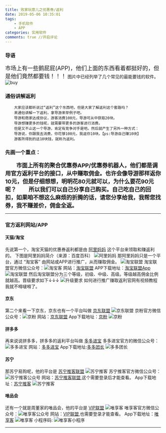 ```yaml
---
title: 败家玩意儿之优惠券/返利
date: 2019-05-06 10:35:01
tags: 
    - 手机软件
    - APP
categories: 实用软件
comments: true //开启评论
---
```


### 导语
<font size="4">市场上有一些鹅屁屁(APP)，他们上面的东西看着都挺好的，但是他们竟然都要钱！！！</font>
图片中已经列举了几个常见的最能要钱的软件。
![buy](败家玩意儿/buy.png)
<!--more-->
### 通俗讲解返利
```
    大家应该都听说过“返利”这个东西吧，但是大家了解返利这个套路吗？
    来通俗讲解一下返利，拿导游来举例子吧。
    导游和商家达成协议，游客消费100元，导游可从中获取20块。
    导游想赚更多的钱呢，就需要带更多的游客进行消费。
    但是又不止这一个导游，肯定有竞争对手是吧。然后就产生了另外一种方式：
    导游说，你跟我去消费，你花够100元，我返你10块。【ps:导游自己赚10块】
    游客所得到的这10块钱，就称为返利。
```
### 先画一个重点：
<font size="4"><b>
　　市面上所有的聚合优惠券APP/优惠券机器人，他们都是调用官方返利平台的接口，从中赚取佣金。也许会像导游那样返你10元，但是仔细想想，明明花80元就可以，为什么要花90元呢？
　　所以我们可以自己分享自己购买。自己吃自己的回扣，如果咱不想这么麻烦的折腾的话，请您分享给我，我帮您找券，我不赚差价，佣金全返。
</b></font>
<hr/>

### 官方返利网站/APP
#### 天猫/淘宝 

先说第一个，淘宝天猫的优惠券返利都是由 [阿里妈妈](https://baike.baidu.com/item/%E9%98%BF%E9%87%8C%E5%A6%88%E5%A6%88/2733121) 这个平台来领取和赚返利的。
下图是阿里妈妈简介（来源：百度百科）
![阿里妈妈](败家玩意儿/阿里妈妈.png)
那阿里妈妈只是一个平台，通过 “淘宝客” 由网站或APP进行推广，从而赚取佣金。
![淘宝联盟](败家玩意儿/淘宝联盟百度百科.png)
淘宝联盟官方微信公众号：![淘宝客](败家玩意儿/淘宝客.png)
网站：[淘宝联盟](https://pub.alimama.com/)
APP下载地址：[淘宝联盟App](https://mo.re.taobao.com/union/pages/app?spm=a219t.7900221.1998910419.da3138ef3.2a8f75a5WG12OR)
![淘宝联盟](败家玩意儿/淘宝联盟.png)
然后淘宝联盟分为三个等级，初级、中级、高级。等级越高佣金比例就越高。晋级要求如下↓↓↓
![升级要求](败家玩意儿/升级要求.png)
如何进行推广赚取返利官网有视频教程我就不嘚啵嘚了。

#### 京东
第二个来看一下京东，京东也有一个平台叫做 [京东联盟](https://union.jd.com/index) 
![京东联盟](败家玩意儿/京东联盟.png)
京粉官方微信公众号：![京粉](败家玩意儿/京粉公众号.png)
网站：[京东联盟](https://union.jd.com/proManager/index?pageNo=1)
App下载地址：[京粉](https://jingfen.jd.com/html/index.html)
![京粉](败家玩意儿/京粉.png)

#### 拼多多
再来说说拼多多，拼多多的返利平台叫做 [多多进宝](https://jinbao.pinduoduo.com/)
多多进宝官方的微信公众号：![多多进宝](败家玩意儿/多多进宝.png)
网站：[多多进宝](https://jinbao.pinduoduo.com/promotion/single-promotion)
App下载地址:[多多团长](https://android.myapp.com/myapp/detail.htm?apkName=com.duoduo.tuanzhang&ADTAG=mobile)
![多多团长](败家玩意儿/多多团长.png)

#### 苏宁
那苏宁易购呢，他的平台是 [苏宁推客联盟](http://sums.suning.com/union/home.htm)
![苏宁推客](败家玩意儿/苏宁推客百度百科.png)
苏宁推客官方微信公众号：![苏宁推客公众号](败家玩意儿/苏宁推客公众号.png)
网站：[苏宁推客联盟](http://sums.suning.com/union/member/promotion/ware/link.htm),这个需要登录后才能查看。
App下载地址：[苏宁推客](https://c.m.suning.com/sumsapp.html?appid=20170731&packnversion=293&channelcode=1015&wap_source=%E5%85%AC%E4%BC%97%E5%8F%B7%E6%8E%A8%E5%B9%BF&wap_medium=1015&wap_content=&wap_term=&wap_campaign=&downflag=0)
![苏宁推客](败家玩意儿/苏宁推客.jpg)

#### 唯品会
还有一个就是周董家的唯品会，他的平台是 [VIP联盟](https://union.vip.com/index)
![唯享客](败家玩意儿/唯享客百度百科.png)
唯享客官方微信公众号：![唯享客公众号](败家玩意儿/唯享客公众号.png)
网站：[VIP联盟](https://union.vip.com/wxk/index),也需要登录才能查看。
App下载地址：[唯享客](https://android.myapp.com/myapp/detail.htm?apkName=com.vipshop.vswxk&ADTAG=mobile)
![唯享客](败家玩意儿/唯享客.png)
小程序码: ![唯享客小程序](败家玩意儿/唯享客小程序.png)
<hr>